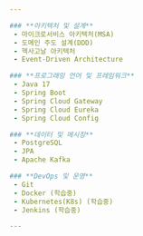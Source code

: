 ```yaml
---

### **아키텍처 및 설계**
 - 마이크로서비스 아키텍처(MSA)
 - 도메인 주도 설계(DDD)
 - 헥사고날 아키텍처
 - Event-Driven Architecture

### **프로그래밍 언어 및 프레임워크**
 - Java 17
 - Spring Boot
 - Spring Cloud Gateway
 - Spring Cloud Eureka
 - Spring Cloud Config

### **데이터 및 메시징**
 - PostgreSQL
 - JPA
 - Apache Kafka

### **DevOps 및 운영**
 - Git
 - Docker (학습중)
 - Kubernetes(K8s) (학습중)
 - Jenkins (학습중)

---
```

